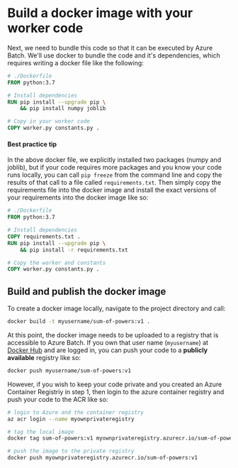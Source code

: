 # Build a docker image with your worker code

Next, we need to bundle this code so that it can be executed by Azure
Batch.  We'll use docker to bundle the code and it's dependencies, which
requires writing a docker file like the following:

```dockerfile
# ./Dockerfile
FROM python:3.7

# Install dependencies
RUN pip install --upgrade pip \
    && pip install numpy joblib

# Copy in your worker code
COPY worker.py constants.py .
```

#### Best practice tip

In the above docker file, we explicitly installed two packages (numpy and
joblib), but if your code requires more packages and you know your code
runs locally, you can call `pip freeze` from the command line and copy the
results of that call to a file called `requirements.txt`.  Then simply copy
the requirements file into the docker image and install the exact versions
of your requirements into the docker image like so:

```dockerfile
# ./Dockerfile
FROM python:3.7

# Install dependencies
COPY requirements.txt .
RUN pip install --upgrade pip \
    && pip install -r requirements.txt

# Copy the worker and constants
COPY worker.py constants.py .
```

## Build and publish the docker image

To create a docker image locally, navigate to the project directory and call:

```bash
docker build -t myusername/sum-of-powers:v1 .
```

At this point, the docker image needs to be uploaded to a registry that is
accessible to Azure Batch.  If you own that user name (`myusername`) at
[Docker Hub](https://hub.docker.com) and are logged in, you can push your code to a
**publicly available** registry like so:

```bash
docker push myusername/sum-of-powers:v1
```

However, if you wish to keep your code private and you created an Azure Container Registriy in step 1, then login to the azure container registry and push your code to the ACR like so:

```bash
# login to Azure and the container registry
az acr login --name myownprivateregistry

# tag the local image
docker tag sum-of-powers:v1 myownprivateregistry.azurecr.io/sum-of-powers:v1

# push the image to the private registry
docker push myownprivateregistry.azurecr.io/sum-of-powers:v1
```
